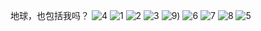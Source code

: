 地球，也包括我吗？
![4](https://github.com/user-attachments/assets/95032c64-1595-4cb7-97b1-9a9ad4cb6d18)
![1](https://github.com/user-attachments/assets/83fc47dc-d0e7-4d5a-a39c-005494b599e0)
![2](https://github.com/user-attachments/assets/1a53c5c5-abbb-4b48-a770-4c7ac001b42d)
![3](https://github.com/user-attachments/assets/b7cf741b-f1e2-406c-97ac-46220c0eca54)
![9](https://github.com/user-attachments/assets/712a291c-e33c-447e-a828-399170b03d0a))
![6](https://github.com/user-attachments/assets/9c33a689-7b8b-42e2-92f1-1b6f19006ace)
![7](https://github.com/user-attachments/assets/09953a0d-574c-4b4b-aa33-da64ab832858)
![8](https://github.com/user-attachments/assets/5b74cf98-8028-4f63-bbd4-e8f29ccf5bc8)
![5](https://github.com/user-attachments/assets/24b269d9-5659-46b6-9773-9eade628aca5)
